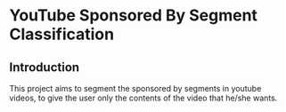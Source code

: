 # YouTube Sponsored By Segment Classification


## Introduction
This project aims to segment the sponsored by segments in youtube videos, to give the user only the contents of the video that he/she wants.
